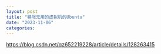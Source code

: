 ```yaml
---
layout: post
title: "移除无用的虚拟机的Ubuntu"
date: "2023-11-06"
categories: 
---
```

<p><a href="https://blog.csdn.net/qz652219228/article/details/128263415">https://blog.csdn.net/qz652219228/article/details/128263415</a></p>
<p>&nbsp;</p>
<p>&nbsp;</p>
